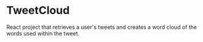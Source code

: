# TweetCloud
React project that retrieves a user's tweets and creates a word cloud of the words used within the tweet.

